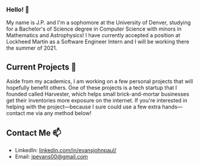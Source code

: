 ### Hello! 👋
My name is J.P. and I'm a sophomore at the University of Denver, studying for a Bachelor's of Science degree in Computer Science with minors in Mathematics and Astrophysics! I have currently accepted a position at Lockheed Martin as a Software Engineer Intern and I will be working there the summer of 2021.

## Current Projects 🔭
Aside from my academics, I am working on a few personal projects that will hopefully benefit others. One of these projects is a tech startup that I founded called Harvester, which helps small brick-and-mortar businesses get their inventories more exposure on the internet. If you're interested in helping with the project—because I sure could use a few extra hands—contact me via any method below!

## Contact Me 📫
- LinkedIn: [linkedin.com/in/evansjohnpaul/](https://www.linkedin.com/in/evansjohnpaul/)
- Email: [jpevans00@gmail.com](mailto:jpevans00@gmail.com)

<!--
**evansjp/evansjp** is a ✨ _special_ ✨ repository because its `README.md` (this file) appears on your GitHub profile.

Here are some ideas to get you started:

- 🔭 I’m currently working on ...
- 🌱 I’m currently learning ...
- 👯 I’m looking to collaborate on ...
- 🤔 I’m looking for help with ...
- 💬 Ask me about ...
- 📫 How to reach me: ...
- 😄 Pronouns: ...
- ⚡ Fun fact: ...
-->

